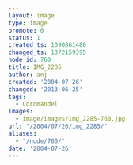 ```yaml
---
layout: image
type: image
promote: 0
status: 1
created_ts: 1090861480
changed_ts: 1372159395
node_id: 760
title: IMG_2285
author: anj
created: '2004-07-26'
changed: '2013-06-25'
tags:
  - Coromandel
images:
  - image/images/img_2285-760.jpg
url: "/2004/07/26/img_2285/"
aliases:
  - "/node/760/"
date: '2004-07-26'
---
```



